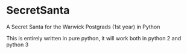 # SecretSanta
A Secret Santa for the Warwick Postgrads (1st year) in Python

This is entirely written in pure python, it will work both in python 2 and python 3
